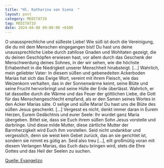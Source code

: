 ```yaml
---
title: "Hl. Katharina von Siena  "
layout: post
category: MEDITATIO
tag: MEDITATIO
date: 2024-04-08 09:00:00 +0100
---
```

O unaussprechliche und süßeste Liebe! Wie süß ist doch die Vereinigung, die du mit dem Menschen eingegangen bist! Du hast uns deine unaussprechliche Liebe durch zahllose Gnaden und Wohltaten gezeigt, die du deinen Geschöpfen erwiesen hast, vor allem durch das Geschenk der Menschwerdung deines Sohnes, in der wir sehen, wie die höchste Erhabenheit in die Niedrigkeit unserer Menschheit hinabsteigt.<!--more--> […]
Wahrlich, mein geliebter Vater: In diesem süßen und gebenedeiten Ackerboden Marias hat sich das Ewige Wort, vereint mit ihrem Fleisch, wie das Weizenkorn verhalten, das in der Sonnenwärme keimt, seine Blüte und seine Frucht hervorbringt und seine Hülle der Erde überlässt. Wahrlich, er tat dasselbe durch die Wärme und das Feuer der göttlichen Liebe, die Gott für das Menschengeschlecht empfand, als er den Samen seines Wortes in den Acker Marias säte. O selige und süße Maria! Du hast uns die Blüte des süßen Jesus geschenkt. […]
Vergesst es nicht, denkt immer daran in Eurem Herzen, Eurem Gedächtnis und eurer Seele: Ihr wurdet ganz Maria übergeben. Bittet sie, dass sie Euch ihrem süßen Sohn Jesus vorstelle und darbringe. Und diese milde Mutter, diese zärtliche Mutter der Barmherzigkeit wird Euch ihm vorstellen. Seid nicht undankbar und vergesslich, denn sie weist kein Gebet zurück, das an sie gerichtet ist, sondern sie nimmt es gütig an. Seid also treu […], eilt großmütig voran mit diesem Verlangen Marias, das Euch dazu bringen wird, stets die Ehre Gottes und das Heil der Seelen zu suchen.

[Quelle: Evangelizo](https://evangeliumtagfuertag.org/DE/gospel)